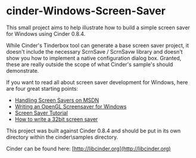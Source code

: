 cinder-Windows-Screen-Saver
===========================

This small project aims to help illustrate how to build a simple screen saver for Windows using Cinder 0.8.4.

While Cinder's Tinderbox tool can generate a base screen saver project, it doesn't include the necessary ScrnSave / ScrnSavw library and doesn't show you how to implement a native configuration dialog box. Granted, these are really outside the scope of what Cinder's sample's should demonstrate.

If you want to read all about screen saver development for Windows, here are four great starting points:

*  [Handling Screen Savers on MSDN](http://msdn.microsoft.com/en-us/library/cc144066.aspx)
*  [Writing an OpenGL Screensaver for Windows](http://www.cityintherain.com/howtoscr.html)
*  [Screen Saver Tutorial](http://www.heroicvirtuecreations.com/ScrSaveTutorial.html)
*  [How to write a 32bit screen saver](http://www.wischik.com/scr/howtoscr.html)

This project was built against Cinder 0.8.4 and should be put in its own directory within the cinder\samples directory.

Cinder can be found here: [http://libcinder.org](http://libcinder.org)